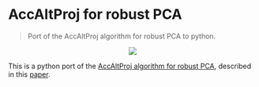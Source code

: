 # AccAltProj for robust PCA
>Port of the AccAltProj algorithm for robust PCA to python.

<div align="center">
  <image src="https://github.com/loiccoyle/RPCA/assets/33181239/dbccf187-740f-461f-8e05-78ad497b2d30" />
</div>

This is a python port of the [AccAltProj algorithm for robust PCA](https://github.com/caesarcai/AccAltProj_for_RPCA), described in this [paper](https://arxiv.org/abs/1711.05519).

